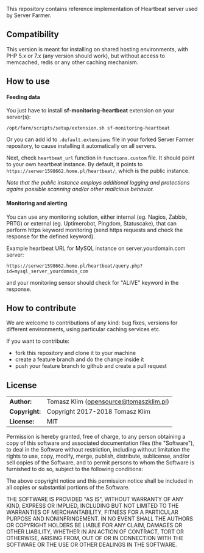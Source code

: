 This repository contains reference implementation of Heartbeat server
used by Server Farmer.

## Compatibility

This version is meant for installing on shared hosting environments,
with PHP 5.x or 7.x (any version should work), but without access to
memcached, redis or any other caching mechanism.



## How to use

#### Feeding data

You just have to install **sf-monitoring-heartbeat** extension on your
server(s):

```
/opt/farm/scripts/setup/extension.sh sf-monitoring-heartbeat
```

Or you can add id to `.default.extensions` file in your forked Server
Farmer repository, to cause installing it automatically on all servers.

Next, check `heartbeat_url` function in `functions.custom` file. It
should point to your own heartbeat instance. By default, it points to
`https://serwer1598662.home.pl/heartbeat/`, which is the public instance.

*Note that the public instance employs additional logging and protections
agains possible scanning and/or other malicious behavior.*

#### Monitoring and alerting

You can use any monitoring solution, either internal (eg. Nagios, Zabbix,
PRTG) or external (eg. Uptimerobot, Pingdom, Statuscake), that can perform
https keyword monitoring (send https requests and check the response
for the defined keyword).

Example heartbeat URL for MySQL instance on server.yourdomain.com server:

```
https://serwer1598662.home.pl/heartbeat/query.php?id=mysql_server_yourdomain_com
```

and your monitoring sensor should check for "ALIVE" keyword in the response.



## How to contribute

We are welcome to contributions of any kind: bug fixes, versions for
different environments, using particular caching services etc.

If you want to contribute:
- fork this repository and clone it to your machine
- create a feature branch and do the change inside it
- push your feature branch to github and create a pull request

## License

|                      |                                          |
|:---------------------|:-----------------------------------------|
| **Author:**          | Tomasz Klim (<opensource@tomaszklim.pl>) |
| **Copyright:**       | Copyright 2017-2018 Tomasz Klim          |
| **License:**         | MIT                                      |

Permission is hereby granted, free of charge, to any person obtaining a copy
of this software and associated documentation files (the "Software"), to deal
in the Software without restriction, including without limitation the rights
to use, copy, modify, merge, publish, distribute, sublicense, and/or sell
copies of the Software, and to permit persons to whom the Software is
furnished to do so, subject to the following conditions:

The above copyright notice and this permission notice shall be included in all
copies or substantial portions of the Software.

THE SOFTWARE IS PROVIDED "AS IS", WITHOUT WARRANTY OF ANY KIND, EXPRESS OR
IMPLIED, INCLUDING BUT NOT LIMITED TO THE WARRANTIES OF MERCHANTABILITY,
FITNESS FOR A PARTICULAR PURPOSE AND NONINFRINGEMENT. IN NO EVENT SHALL THE
AUTHORS OR COPYRIGHT HOLDERS BE LIABLE FOR ANY CLAIM, DAMAGES OR OTHER
LIABILITY, WHETHER IN AN ACTION OF CONTRACT, TORT OR OTHERWISE, ARISING FROM,
OUT OF OR IN CONNECTION WITH THE SOFTWARE OR THE USE OR OTHER DEALINGS IN THE
SOFTWARE.
